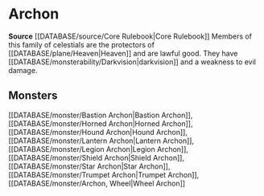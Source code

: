 ﻿---
id: '13'
name: Archon
rarity: Common
rus_type_level: null
source: '[[DATABASE/source/Core Rulebook|Core Rulebook]]'
trait:
- Archon
type: Trait

---
# Archon

**Source** [[DATABASE/source/Core Rulebook|Core Rulebook]] 
Members of this family of celestials are the protectors of [[DATABASE/plane/Heaven|Heaven]] and are lawful good. They have [[DATABASE/monsterability/Darkvision|darkvision]] and a weakness to evil damage.

## Monsters

[[DATABASE/monster/Bastion Archon|Bastion Archon]], [[DATABASE/monster/Horned Archon|Horned Archon]], [[DATABASE/monster/Hound Archon|Hound Archon]], [[DATABASE/monster/Lantern Archon|Lantern Archon]], [[DATABASE/monster/Legion Archon|Legion Archon]], [[DATABASE/monster/Shield Archon|Shield Archon]], [[DATABASE/monster/Star Archon|Star Archon]], [[DATABASE/monster/Trumpet Archon|Trumpet Archon]], [[DATABASE/monster/Archon, Wheel|Wheel Archon]]